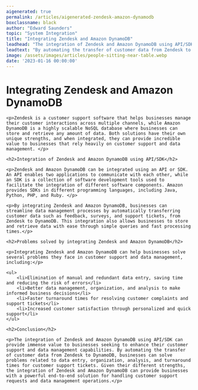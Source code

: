 ```yaml
---
aigenerated: true
permalink: /articles/aigenerated-zendesk-amazon-dynamodb
boxclassname: black
author: "Edward Saunders"
topic: "System Integration"
title: "Integrating Zendesk and Amazon DynamoDB"
leadhead: "The integration of Zendesk and Amazon DynamoDB using API/SDK can provide immense value to businesses seeking to enhance their customer support and data management capabilities"
leadtext: "By automating the transfer of customer data from Zendesk to DynamoDB, businesses can solve problems related to data entry, organization, analysis, and turnaround times for customer support tickets. Given their different strengths, the integration of Zendesk and Amazon DynamoDB can provide businesses with a powerful end-to-end solution for handling customer support requests and data management operations."
image: /assets/images/articles/people-sitting-near-table.webp
date: '2023-01-16 00:00:00'
---
```

<div class="arttext">
	<h1>Integrating Zendesk and Amazon DynamoDB</h1>

	<p>Zendesk is a customer support software that helps businesses manage their customer interactions across multiple channels, while Amazon DynamoDB is a highly scalable NoSQL database where businesses can store and retrieve any amount of data. Both solutions have their own unique strengths, and when integrated, they can provide incredible value to businesses that rely heavily on customer support and data management. </p>

	<h2>Integration of Zendesk and Amazon DynamoDB using API/SDK</h2>

	<p>Zendesk and Amazon DynamoDB can be integrated using an API or SDK. An API enables two applications to communicate with each other, while an SDK is a collection of software development tools used to facilitate the integration of different software components. Amazon provides SDKs in different programming languages, including Java, Python, PHP, and Ruby. </p>

	<p>By integrating Zendesk and Amazon DynamoDB, businesses can streamline data management processes by automatically transferring customer data such as feedback, surveys, and support tickets, from Zendesk to DynamoDB. This integration also allows businesses to store and retrieve data with ease through simple queries and fast processing times.</p>

	<h2>Problems solved by integrating Zendesk and Amazon DynamoDB</h2>

	<p>Integrating Zendesk and Amazon DynamoDB can help businesses solve several problems they face in customer support and data management, including:</p>

	<ul>
		<li>Elimination of manual and redundant data entry, saving time and reducing the risk of errors</li>
		<li>Better data management, organization, and analysis to make informed business decisions</li>
		<li>Faster turnaround times for resolving customer complaints and support tickets</li>
		<li>Increased customer satisfaction through personalized and quick support</li>
	</ul>

	<h2>Conclusion</h2>

	<p>The integration of Zendesk and Amazon DynamoDB using API/SDK can provide immense value to businesses seeking to enhance their customer support and data management capabilities. By automating the transfer of customer data from Zendesk to DynamoDB, businesses can solve problems related to data entry, organization, analysis, and turnaround times for customer support tickets. Given their different strengths, the integration of Zendesk and Amazon DynamoDB can provide businesses with a powerful end-to-end solution for handling customer support requests and data management operations.</p>

</div>